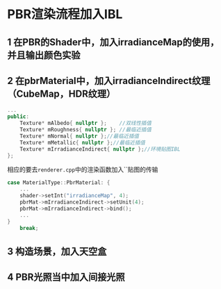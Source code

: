 # PBR渲染流程加入IBL
## 1 在PBR的Shader中，加入irradianceMap的使用，并且输出颜色实验
## 2 在pbrMaterial中，加入irradianceIndirect纹理（CubeMap，HDR纹理）
```cpp
...
public:
	Texture* mAlbedo{ nullptr };	//双线性插值
	Texture* mRoughness{ nullptr };	//最临近插值
	Texture* mNormal{ nullptr };//最临近插值
	Texture* mMetallic{ nullptr };//最临近插值
	Texture* mIrradianceIndirect{ nullptr };//环境贴图IBL
};
```
相应的要去`renderer.cpp`中的渲染函数加入``贴图的传输
```cpp
case MaterialType::PbrMaterial: {
	...
	shader->setInt("irradianceMap", 4);
	pbrMat->mIrradianceIndirect->setUnit(4);
	pbrMat->mIrradianceIndirect->bind();
	...
}
	break;
```
## 3 构造场景，加入天空盒
## 4 PBR光照当中加入间接光照
<!--stackedit_data:
eyJoaXN0b3J5IjpbLTExMjIxNTQ1MiwxNjExOTg3OTQ3XX0=
-->
